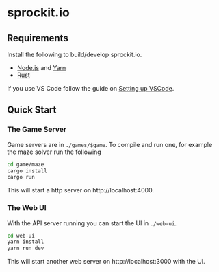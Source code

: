 # sprockit.io

## Requirements

Install the following to build/develop sprockit.io.

- [Node.js](https://nodejs.org/en/) and
  [Yarn](https://yarnpkg.com/en/docs/getting-started)
- [Rust](https://rustup.rs/)

If you use VS Code follow the guide on [Setting up
VSCode](https://github.com/mdaffin/sprockit.io/wiki/Setting-up-VSCode).

## Quick Start

### The Game Server

Game servers are in `./games/$game`. To compile and run one, for example the
maze solver run the following

```bash
cd game/maze
cargo install
cargo run
```

This will start a http server on http://localhost:4000.

### The Web UI

With the API server running you can start the UI in `./web-ui`.

```bash
cd web-ui
yarn install
yarn run dev
```

This will start another web server on http://localhost:3000 with the UI.
